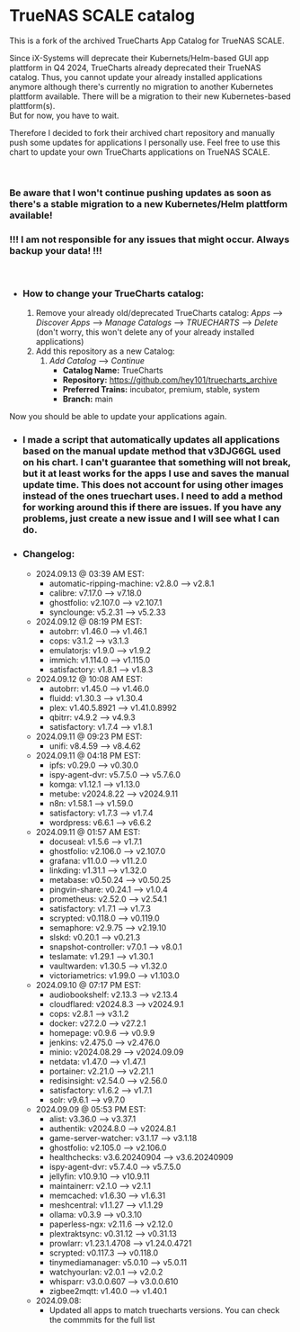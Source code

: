 # TrueNAS SCALE catalog

This is a fork of the archived TrueCharts App Catalog for TrueNAS SCALE.

Since iX-Systems will deprecate their Kubernets/Helm-based GUI app plattform in Q4 2024, TrueCharts already deprecated their TrueNAS catalog. Thus, you cannot update your already installed applications anymore although there's currently no migration to another Kubernetes plattform available. There will be a migration to their new Kubernetes-based plattform(s).  
But for now, you have to wait.

Therefore I decided to fork their archived chart repository and manually push some updates for applications I personally use. Feel free to use this chart to update your own TrueCharts applications on TrueNAS SCALE.

&nbsp;

### **Be aware that I won't continue pushing updates as soon as there's a stable migration to a new Kubernetes/Helm plattform available!**

### **!!! I am not responsible for any issues that might occur. Always backup your data! !!!**

&nbsp;

- ### How to change your TrueCharts catalog:
    
    1.  Remove your already old/deprecated TrueCharts catalog: *Apps* --> *Discover Apps* --> *Manage Catalogs* --> *TRUECHARTS* --> *Delete* (don't worry, this won't delete any of your already installed applications)
    2.  Add this repository as a new Catalog:
        1.  *Add Catalog* --> *Continue*
            - **Catalog Name:** TrueCharts
            - **Repository:** https://github.com/hey101/truecharts_archive
            - **Preferred Trains:** incubator, premium, stable, system
            - **Branch:** main

Now you should be able to update your applications again.

- ### I made a script that automatically updates all applications based on the manual update method that v3DJG6GL used on his chart. I can't guarantee that something will not break, but it at least works for the apps I use and saves the manual update time. This does not account for using other images instead of the ones truechart uses. I need to add a method for working around this if there are issues. If you have any problems, just create a new issue and I will see what I can do. 


- ### Changelog:
	- 2024.09.13 @ 03:39 AM EST:
		- automatic-ripping-machine: v2.8.0 --> v2.8.1
		- calibre: v7.17.0 --> v7.18.0
		- ghostfolio: v2.107.0 --> v2.107.1
		- synclounge: v5.2.31 --> v5.2.33
	- 2024.09.12 @ 08:19 PM EST:
		- autobrr: v1.46.0 --> v1.46.1
		- cops: v3.1.2 --> v3.1.3
		- emulatorjs: v1.9.0 --> v1.9.2
		- immich: v1.114.0 --> v1.115.0
		- satisfactory: v1.8.1 --> v1.8.3
	- 2024.09.12 @ 10:08 AM EST:
		- autobrr: v1.45.0 --> v1.46.0
		- fluidd: v1.30.3 --> v1.30.4
		- plex: v1.40.5.8921 --> v1.41.0.8992
		- qbitrr: v4.9.2 --> v4.9.3
		- satisfactory: v1.7.4 --> v1.8.1
	- 2024.09.11 @ 09:23 PM EST:
		- unifi: v8.4.59 --> v8.4.62
	- 2024.09.11 @ 04:18 PM EST:
		- ipfs: v0.29.0 --> v0.30.0
		- ispy-agent-dvr: v5.7.5.0 --> v5.7.6.0
		- komga: v1.12.1 --> v1.13.0
		- metube: v2024.8.22 --> v2024.9.11
		- n8n: v1.58.1 --> v1.59.0
		- satisfactory: v1.7.3 --> v1.7.4
		- wordpress: v6.6.1 --> v6.6.2
	- 2024.09.11 @ 01:57 AM EST:
		- docuseal: v1.5.6 --> v1.7.1
		- ghostfolio: v2.106.0 --> v2.107.0
		- grafana: v11.0.0 --> v11.2.0
		- linkding: v1.31.1 --> v1.32.0
		- metabase: v0.50.24 --> v0.50.25
		- pingvin-share: v0.24.1 --> v1.0.4
		- prometheus: v2.52.0 --> v2.54.1
		- satisfactory: v1.7.1 --> v1.7.3
		- scrypted: v0.118.0 --> v0.119.0
		- semaphore: v2.9.75 --> v2.19.10
		- slskd: v0.20.1 --> v0.21.3
		- snapshot-controller: v7.0.1 --> v8.0.1
		- teslamate: v1.29.1 --> v1.30.1
		- vaultwarden: v1.30.5 --> v1.32.0
		- victoriametrics: v1.99.0 --> v1.103.0
	- 2024.09.10 @ 07:17 PM EST:
		- audiobookshelf: v2.13.3 --> v2.13.4
		- cloudflared: v2024.8.3 --> v2024.9.1
		- cops: v2.8.1 --> v3.1.2
		- docker: v27.2.0 --> v27.2.1
		- homepage: v0.9.6 --> v0.9.9
		- jenkins: v2.475.0 --> v2.476.0
		- minio: v2024.08.29 --> v2024.09.09
		- netdata: v1.47.0 --> v1.47.1
		- portainer: v2.21.0 --> v2.21.1
		- redisinsight: v2.54.0 --> v2.56.0
		- satisfactory: v1.6.2 --> v1.7.1
		- solr: v9.6.1 --> v9.7.0
	- 2024.09.09 @ 05:53 PM EST:
		- alist: v3.36.0 --> v3.37.1
		- authentik: v2024.8.0 --> v2024.8.1
		- game-server-watcher: v3.1.17 --> v3.1.18
		- ghostfolio: v2.105.0 --> v2.106.0
		- healthchecks: v3.6.20240904 --> v3.6.20240909
		- ispy-agent-dvr: v5.7.4.0 --> v5.7.5.0
		- jellyfin: v10.9.10 --> v10.9.11
		- maintainerr: v2.1.0 --> v2.1.1
		- memcached: v1.6.30 --> v1.6.31
		- meshcentral: v1.1.27 --> v1.1.29
		- ollama: v0.3.9 --> v0.3.10
		- paperless-ngx: v2.11.6 --> v2.12.0
		- plextraktsync: v0.31.12 --> v0.31.13
		- prowlarr: v1.23.1.4708 --> v1.24.0.4721
		- scrypted: v0.117.3 --> v0.118.0
		- tinymediamanager: v5.0.10 --> v5.0.11
		- watchyourlan: v2.0.1 --> v2.0.2
		- whisparr: v3.0.0.607 --> v3.0.0.610
		- zigbee2mqtt: v1.40.0 --> v1.40.1
	- 2024.09.08:
   		- Updated all apps to match truecharts versions. You can check the commmits for the full list
